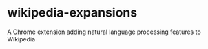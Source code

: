 wikipedia-expansions
====================

A Chrome extension adding natural language processing features to Wikipedia
